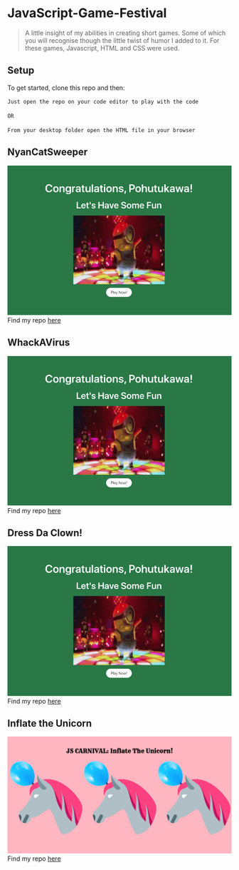 # JavaScript-Game-Festival

> A little insight of my abilities in creating short games. Some of which you will recognise though the little twist of humor I added to it.
For these games, Javascript, HTML and CSS were used.

## Setup

To get started, clone this repo and then:

```
Just open the repo on your code editor to play with the code

OR

From your desktop folder open the HTML file in your browser
```


## NyanCatSweeper
![alt text](https://github.com/pohutukawa-2020/GLTE/blob/dff111da58a49a95b279b2ba6f3f9eaa83510dec/server/public/glte.jpeg)
Find my repo [here](https://github.com/tatiana-bernon/NyanCat-Sweeper)

## WhackAVirus
![alt text](https://github.com/pohutukawa-2020/GLTE/blob/dff111da58a49a95b279b2ba6f3f9eaa83510dec/server/public/glte.jpeg)
Find my repo [here](https://github.com/tatiana-bernon/Whack-a-virus)

## Dress Da Clown!
![alt text](https://github.com/pohutukawa-2020/GLTE/blob/dff111da58a49a95b279b2ba6f3f9eaa83510dec/server/public/glte.jpeg)
Find my repo [here](https://github.com/tatiana-bernon/Dress-Da-Clown)

## Inflate the Unicorn
![alt text](https://github.com/tatiana-bernon/JavaScript-Game-Carnival/blob/0ad6f14d9d4d65d5b63d2c79076b909475ffef6e/InflatetheUnicorn.png)
Find my repo [here](https://github.com/tatiana-bernon/Inflate-the-Unicorn)

